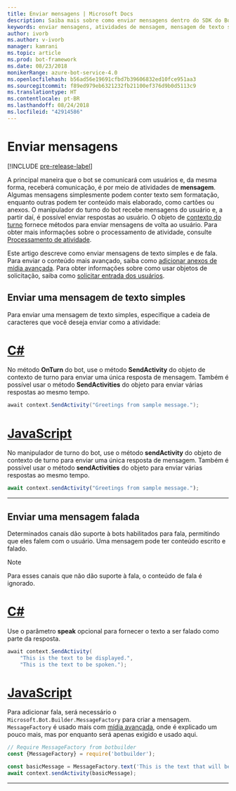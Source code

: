 ```yaml
---
title: Enviar mensagens | Microsoft Docs
description: Saiba mais sobre como enviar mensagens dentro do SDK do Bot Builder.
keywords: enviar mensagens, atividades de mensagem, mensagem de texto simples, fala, mensagem falada
author: ivorb
ms.author: v-ivorb
manager: kamrani
ms.topic: article
ms.prod: bot-framework
ms.date: 08/23/2018
monikerRange: azure-bot-service-4.0
ms.openlocfilehash: b56ad56e19691cfbd7b39606832ed10fce951aa3
ms.sourcegitcommit: f89ed979eb6321232fb21100ef376d9b0d5113c9
ms.translationtype: HT
ms.contentlocale: pt-BR
ms.lasthandoff: 08/24/2018
ms.locfileid: "42914586"
---
```

# <a name="send-messages"></a>Enviar mensagens

[!INCLUDE [pre-release-label](../includes/pre-release-label.md)]

A principal maneira que o bot se comunicará com usuários e, da mesma forma, receberá comunicação, é por meio de atividades de **mensagem**. Algumas mensagens simplesmente podem conter texto sem formatação, enquanto outras podem ter conteúdo mais elaborado, como cartões ou anexos. O manipulador do turno do bot recebe mensagens do usuário e, a partir daí, é possível enviar respostas ao usuário. O objeto de [contexto do turno](bot-builder-concept-activity-processing.md#turn-context) fornece métodos para enviar mensagens de volta ao usuário. Para obter mais informações sobre o processamento de atividade, consulte [Processamento de atividade](bot-builder-concept-activity-processing.md).

Este artigo descreve como enviar mensagens de texto simples e de fala. Para enviar o conteúdo mais avançado, saiba como [adicionar anexos de mídia avançada](bot-builder-howto-add-media-attachments.md). Para obter informações sobre como usar objetos de solicitação, saiba como [solicitar entrada dos usuários](bot-builder-prompts.md).

## <a name="send-a-simple-text-message"></a>Enviar uma mensagem de texto simples

Para enviar uma mensagem de texto simples, especifique a cadeia de caracteres que você deseja enviar como a atividade:

# <a name="ctabcsharp"></a>[C#](#tab/csharp)

No método **OnTurn** do bot, use o método **SendActivity** do objeto de contexto de turno para enviar uma única resposta de mensagem. Também é possível usar o método **SendActivities** do objeto para enviar várias respostas ao mesmo tempo.

```cs
await context.SendActivity("Greetings from sample message.");
```

# <a name="javascripttabjavascript"></a>[JavaScript](#tab/javascript)

No manipulador de turno do bot, use o método **sendActivity** do objeto de contexto de turno para enviar uma única resposta de mensagem. Também é possível usar o método **sendActivities** do objeto para enviar várias respostas ao mesmo tempo.

```javascript
await context.sendActivity("Greetings from sample message.");
```

---

## <a name="send-a-spoken-message"></a>Enviar uma mensagem falada

Determinados canais dão suporte à bots habilitados para fala, permitindo que eles falem com o usuário. Uma mensagem pode ter conteúdo escrito e falado.

> [!NOTE]
> Para esses canais que não dão suporte à fala, o conteúdo de fala é ignorado.

# <a name="ctabcsharp"></a>[C#](#tab/csharp)

Use o parâmetro **speak** opcional para fornecer o texto a ser falado como parte da resposta.

```cs
await context.SendActivity(
    "This is the text to be displayed.",
    "This is the text to be spoken.");
```

# <a name="javascripttabjavascript"></a>[JavaScript](#tab/javascript)

Para adicionar fala, será necessário o `Microsoft.Bot.Builder.MessageFactory` para criar a mensagem. `MessageFactory` é usado mais com [mídia avançada](bot-builder-howto-add-media-attachments.md), onde é explicado um pouco mais, mas por enquanto será apenas exigido e usado aqui.

```javascript
// Require MessageFactory from botbuilder
const {MessageFactory} = require('botbuilder');

const basicMessage = MessageFactory.text('This is the text that will be displayed.', 'This is the text that will be spoken.');
await context.sendActivity(basicMessage);
```

---
